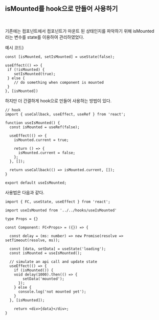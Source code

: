 ## isMounted를 hook으로 만들어 사용하기
<br>

기존에는 컴포넌트에서 컴포넌트가 마운트 된 상태인지를 파악하기 위해 isMounted 라는 변수를 state를 이용하여 관리하였었다.

예시 코드)

```tsx
const [isMounted, setIsMounted] = useState(false);

useEffect(() => {
 if (!isMounted) {
	setIsMounted(true);
 } else {
	// do something when component is mounted
 }
}, [isMounted])
```

하지만 더 간결하게 hook으로 만들어 사용하는 방법이 있다.

```tsx
// hook
import { useCallback, useEffect, useRef } from 'react';

function useIsMounted() {
  const isMounted = useRef(false);

  useEffect(() => {
    isMounted.current = true;

    return () => {
      isMounted.current = false;
    };
  }, []);

  return useCallback(() => isMounted.current, []);
}

export default useIsMounted;
```

사용법은 다음과 같다.

```tsx
import { FC, useState, useEffect } from 'react';

import useIsMounted from '../../hooks/useIsMounted'

type Props = {}

const Component: FC<Props> = ({}) => {

  const delay = (ms: number) => new Promise(resolve => setTimeout(resolve, ms));

  const [data, setData] = useState('loading');
  const isMounted = useIsMounted();

  // simulate an api call and update state
  useEffect(() => {
    if (isMounted()) {
    void delay(1000).then(() => {
        setData('mounted');
      });
    } else {
      console.log('not mounted yet');
    }
  }, [isMounted]);

    return <div>{data}</div>;
}
```